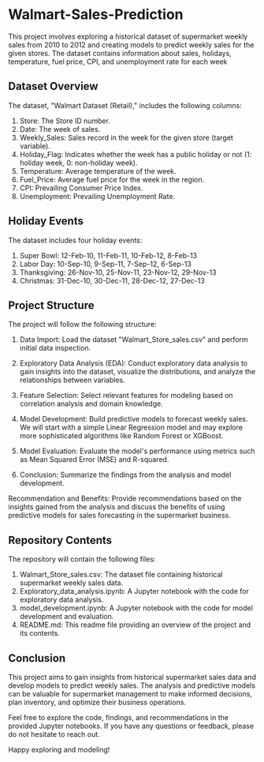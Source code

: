 # Walmart-Sales-Prediction
This project involves exploring a historical dataset of supermarket weekly sales from 2010 to 2012 and creating models to predict weekly sales for the given stores. The dataset contains information about sales, holidays, temperature, fuel price, CPI, and unemployment rate for each week

## Dataset Overview
The dataset, "Walmart Dataset (Retail)," includes the following columns:

1. Store: The Store ID number.
2. Date: The week of sales.
3. Weekly_Sales: Sales record in the week for the given store (target variable).
4. Holiday_Flag: Indicates whether the week has a public holiday or not (1: holiday week, 0: non-holiday week).
5. Temperature: Average temperature of the week.
6. Fuel_Price: Average fuel price for the week in the region.
7. CPI: Prevailing Consumer Price Index.
8. Unemployment: Prevailing Unemployment Rate.

## Holiday Events

The dataset includes four holiday events:

1. Super Bowl: 12-Feb-10, 11-Feb-11, 10-Feb-12, 8-Feb-13
2. Labor Day: 10-Sep-10, 9-Sep-11, 7-Sep-12, 6-Sep-13
3. Thanksgiving: 26-Nov-10, 25-Nov-11, 23-Nov-12, 29-Nov-13
4. Christmas: 31-Dec-10, 30-Dec-11, 28-Dec-12, 27-Dec-13

## Project Structure
The project will follow the following structure:
1. Data Import: Load the dataset "Walmart_Store_sales.csv" and perform initial data inspection.

2. Exploratory Data Analysis (EDA): Conduct exploratory data analysis to gain insights into the dataset, visualize the distributions, and analyze the relationships between variables.

3. Feature Selection: Select relevant features for modeling based on correlation analysis and domain knowledge.

4. Model Development: Build predictive models to forecast weekly sales. We will start with a simple Linear Regression model and may explore more sophisticated algorithms like Random Forest or XGBoost.

5. Model Evaluation: Evaluate the model's performance using metrics such as Mean Squared Error (MSE) and R-squared.

6. Conclusion: Summarize the findings from the analysis and model development.

Recommendation and Benefits: Provide recommendations based on the insights gained from the analysis and discuss the benefits of using predictive models for sales forecasting in the supermarket business.

## Repository Contents
The repository will contain the following files:

1. Walmart_Store_sales.csv: The dataset file containing historical supermarket weekly sales data.
2. Exploratory_data_analysis.ipynb: A Jupyter notebook with the code for exploratory data analysis.
3. model_development.ipynb: A Jupyter notebook with the code for model development and evaluation.
4. README.md: This readme file providing an overview of the project and its contents.



## Conclusion
This project aims to gain insights from historical supermarket sales data and develop models to predict weekly sales. The analysis and predictive models can be valuable for supermarket management to make informed decisions, plan inventory, and optimize their business operations.

Feel free to explore the code, findings, and recommendations in the provided Jupyter notebooks. If you have any questions or feedback, please do not hesitate to reach out.

Happy exploring and modeling!
